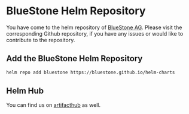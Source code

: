 # BlueStone Helm Repository

You have come to the helm repository of [BlueStone AG](https://www.bluestone.ch/de/). Please visit the corresponding Github repository, if you have any issues or would like to contribute to the repository.


## Add the BlueStone Helm Repository

```bash
helm repo add bluestone https://bluestone.github.io/helm-charts
```

## Helm Hub

You can find us on [artifacthub](https://artifactub.io/) as well.

